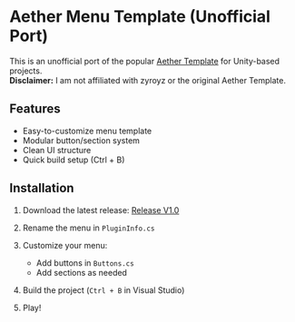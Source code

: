 # Aether Menu Template (Unofficial Port)

This is an unofficial port of the popular [Aether Template](https://github.com/zyroyz/AetherPadTemp/blob/main/AetherTemp/Menu/Main.cs) for Unity-based projects.  
**Disclaimer:** I am not affiliated with zyroyz or the original Aether Template.

## Features
- Easy-to-customize menu template
- Modular button/section system
- Clean UI structure
- Quick build setup (Ctrl + B)

## Installation

1. Download the latest release: [Release V1.0](https://github.com/xfi0/AetherMenuTempPorted/releases/download/Release-V1.0/AetherPadTemp.rar)

2. Rename the menu in `PluginInfo.cs`

3. Customize your menu:
   - Add buttons in `Buttons.cs`
   - Add sections as needed

4. Build the project (`Ctrl + B` in Visual Studio)

5. Play!
